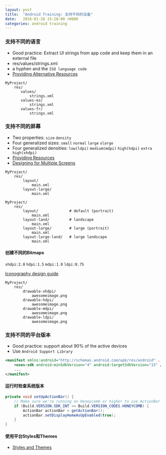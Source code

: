 ```yaml
---
layout: post
title:  "Android Training: 支持不同的设备"
date:   2016-01-28 15:28:00 +0800
categories: android training
---
```


### 支持不同的语言
* Good practice: Extract UI strings from app code and keep them in an external file
* res/values/strings.xml
* a hyphen and the `ISO language code`
* [Providing Alternative Resources](http://developer.android.com/guide/topics/resources/providing-resources.html#AlternativeResources)

```
MyProject/
    res/
       values/
           strings.xml
       values-es/
           strings.xml
       values-fr/
           strings.xml
```

### 支持不同的屏幕
* Two properties: `size` `density`
* Four generalized sizes: `small` `normal` `large` `xlarge`
* Four generalized densities: `low(ldpi)` `medium(mdpi)` `high(hdpi)` `extra high(xhdpi)`
* [Providing Resources](http://developer.android.com/guide/topics/resources/providing-resources.html#BestMatch)
* [Designing for Multiple Screens](http://developer.android.com/training/multiscreen/index.html)

```
MyProject/
    res/
        layout/
            main.xml
        layout-large/
            main.xml
```

```
MyProject/
    res/
        layout/              # default (portrait)
            main.xml
        layout-land/         # landscape
            main.xml
        layout-large/        # large (portrait)
            main.xml
        layout-large-land/   # large landscape
            main.xml
```

#### 创建不同的Bitmaps
`xhdpi:2.0` `hdpi:1.5` `mdpi:1.0` `ldpi:0.75`

[Iconography design guide](http://developer.android.com/design/style/iconography.html)

```
MyProject/
    res/
        drawable-xhdpi/
            awesomeimage.png
        drawable-hdpi/
            awesomeimage.png
        drawable-mdpi/
            awesomeimage.png
        drawable-ldpi/
            awesomeimage.png
```

### 支持不同的平台版本
* Good practice: support about 90% of the active devices
* Use `Android Support Library`

```xml
<manifest xmlns:android="http://schemas.android.com/apk/res/android" ... >
    <uses-sdk android:minSdkVersion="4" android:targetSdkVersion="15" />
    ...
</manifest>
```

#### 运行时检查系统版本

```java
private void setUpActionBar() {
    // Make sure we're running on Honeycomb or higher to use ActionBar APIs
    if (Build.VERSION.SDK_INT >= Build.VERSION_CODES.HONEYCOMB) {
        ActionBar actionBar = getActionBar();
        actionBar.setDisplayHomeAsUpEnabled(true);
    }
}
```

#### 使用平台Styles和Themes
* [Styles and Themes](http://developer.android.com/guide/topics/ui/themes.html)
